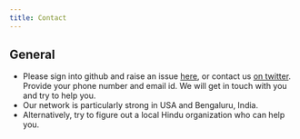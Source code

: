 ```yaml
---
title: Contact
---
```


## General
- Please sign into github and raise an issue [here](https://github.com/hindutva/hindutva.github.io/issues), or contact us [on twitter](https://twitter.com/agnimaan). Provide your phone number and email id. We will get in touch with you and try to help you.
- Our network is particularly strong in USA and Bengaluru, India.
- Alternatively, try to figure out a local Hindu organization who can help you.
